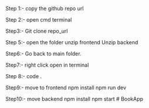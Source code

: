 Step 1:- copy the github repo url

Step 2:- open cmd terminal 

Step3:- Git clone repo_url

Step 5:- open the folder
               unzip frontend 
               Unzip backend

Step6:- Go back to main folder. 

Step7:- right click open in terminal 

Step 8:- code .

Step9:- move to frontend
            npm install 
            npm run dev

Step10:- move backend
          npm install 
          npm start
#   B o o k A p p  
 